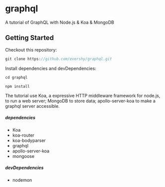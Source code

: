 # graphql
A tutorial of GraphQL with Node.js &amp; Koa &amp; MongoDB

## Getting Started

Checkout this repository:

```javascript
git clone https://github.com/evershy/graphql.git
```
Install dependencies and devDependencies:

```javascript
cd graphql

npm install
```

The tutorial use Koa, a expressive HTTP middleware framework for node.js, to run a web server; MongoDB to store data; apollo-server-koa to make a graphql server accessible.

##### dependencies

* Koa
* koa-router
* koa-bodyparser
* graphql
* apollo-server-koa
* mongoose

##### devDependencies

* nodemon



